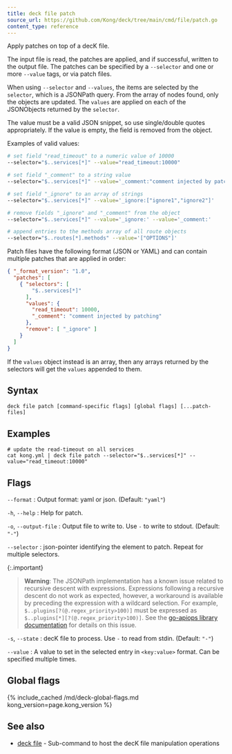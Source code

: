```yaml
---
title: deck file patch
source_url: https://github.com/Kong/deck/tree/main/cmd/file/patch.go
content_type: reference
---
```


Apply patches on top of a decK file.

The input file is read, the patches are applied, and if successful, written
to the output file. The patches can be specified by a `--selector` and one or more
`--value` tags, or via patch files.

When using `--selector` and `--values`, the items are selected by the `selector`, 
which is a JSONPath query. From the array of nodes found, only the objects are updated.
The `values` are applied on each of the JSONObjects returned by the `selector`.

The value must be a valid JSON snippet, so use single/double quotes
appropriately. If the value is empty, the field is removed from the object.

Examples of valid values:

```sh
# set field "read_timeout" to a numeric value of 10000
--selector="$..services[*]" --value="read_timeout:10000"

# set field "_comment" to a string value
--selector="$..services[*]" --value='_comment:"comment injected by patching"'

# set field "_ignore" to an array of strings
--selector="$..services[*]" --value='_ignore:["ignore1","ignore2"]'

# remove fields "_ignore" and "_comment" from the object
--selector="$..services[*]" --value='_ignore:' --value='_comment:'

# append entries to the methods array of all route objects
--selector="$..routes[*].methods" --value='["OPTIONS"]'
```

Patch files have the following format (JSON or YAML) and can contain multiple
patches that are applied in order:

```json
{ "_format_version": "1.0",
  "patches": [
    { "selectors": [
        "$..services[*]"
      ],
      "values": {
        "read_timeout": 10000,
        "_comment": "comment injected by patching"
      },
      "remove": [ "_ignore" ]
    }
  ]
}
```

If the `values` object instead is an array, then any arrays returned by the selectors
will get the `values` appended to them.

## Syntax

```
deck file patch [command-specific flags] [global flags] [...patch-files]
```

## Examples

```
# update the read-timeout on all services
cat kong.yml | deck file patch --selector="$..services[*]" --value="read_timeout:10000"
```

## Flags

`--format`
:  Output format: yaml or json. (Default: `"yaml"`)

`-h`, `--help`
:  Help for patch.

`-o`, `--output-file`
:  Output file to write to. Use `-` to write to stdout. (Default: `"-"`)

`--selector`
:  json-pointer identifying the element to patch. Repeat for multiple selectors.

{:.important}
> **Warning**: The JSONPath implementation has a known issue related to 
recursive descent with expressions. Expressions following a recursive
descent do not work as expected, however, a workaround is available by preceding the
expression with a wildcard selection. For example, `$..plugins[?(@.regex_priority>100)]` must
be expressed as `$..plugins[*][?(@.regex_priority>100)]`. See the 
[go-apiops library documentation](https://github.com/Kong/go-apiops/blob/main/docs/README.md#notes) 
for details on this issue.

`-s`, `--state`
:  decK file to process. Use `-` to read from stdin. (Default: `"-"`)

`--value`
:  A value to set in the selected entry in `<key:value>` format. Can be specified multiple times.


## Global flags

{% include_cached /md/deck-global-flags.md kong_version=page.kong_version %}

## See also

* [deck file](/deck/{{page.kong_version}}/reference/deck_file)	 - Sub-command to host the decK file manipulation operations

